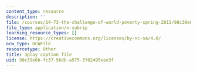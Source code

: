 ```yaml
---
content_type: resource
description: ''
file: /courses/14-73-the-challenge-of-world-poverty-spring-2011/98c39e6bfc3756dba5753f02495eee3f_qgA-JxgtjZg.vtt
file_type: application/x-subrip
learning_resource_types: []
license: https://creativecommons.org/licenses/by-nc-sa/4.0/
ocw_type: OCWFile
resourcetype: Other
title: 3play caption file
uid: 98c39e6b-fc37-56db-a575-3f02495eee3f
---
```

